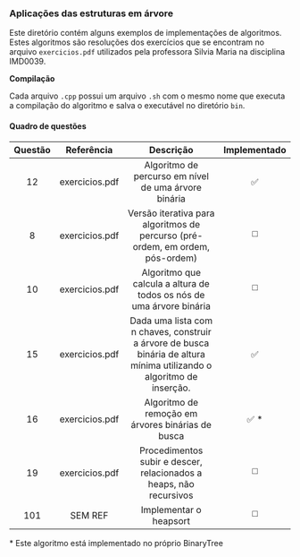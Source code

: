 ### Aplicações das estruturas em árvore
Este diretório contém alguns exemplos de implementações de algoritmos. Estes algoritmos são resoluções dos exercícios que se encontram no arquivo `exercicios.pdf` utilizados pela professora Silvia Maria na disciplina IMD0039.

**Compilação**

Cada arquivo `.cpp` possui um arquivo `.sh` com o mesmo nome que executa a compilação do algoritmo e salva o executável no diretório `bin`.

#### Quadro de questões

| Questão | Referência | Descrição | Implementado |
|:-------:|:----------:|:---------:|:------------:|
| 12 | exercicios.pdf | Algoritmo de percurso em nível de uma árvore binária | :white_check_mark: |
| 8 | exercicios.pdf | Versão iterativa para algoritmos de percurso (pré-ordem, em ordem, pós-ordem) | :white_medium_square: |
| 10 | exercicios.pdf | Algoritmo que calcula a altura de todos os nós de uma árvore binária | :white_medium_square: |
| 15 | exercicios.pdf | Dada uma lista com n chaves, construir a árvore de busca binária de altura mínima utilizando o algoritmo de inserção. | :white_check_mark: |
| 16 | exercicios.pdf | Algoritmo de remoção em árvores binárias de busca | :white_check_mark: * |
| 19 | exercicios.pdf | Procedimentos subir e descer, relacionados a heaps, não recursivos | :white_medium_square: |
| 101 | SEM REF | Implementar o heapsort | :white_medium_square: |

\* Este algoritmo está implementado no próprio BinaryTree
